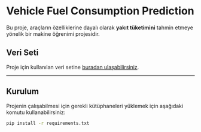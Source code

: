 # Vehicle Fuel Consumption Prediction

Bu proje, araçların özelliklerine dayalı olarak **yakıt tüketimini** tahmin etmeye yönelik bir makine öğrenimi projesidir. 

## Veri Seti

Proje için kullanılan veri setine [buradan ulaşabilirsiniz](./arac_verileri.csv).

---

## Kurulum

Projenin çalışabilmesi için gerekli kütüphaneleri yüklemek için aşağıdaki komutu kullanabilirsiniz:

```bash
pip install -r requirements.txt

